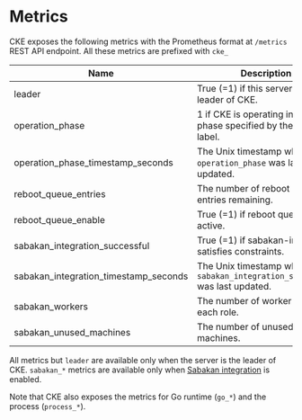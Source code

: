 Metrics
=======

CKE exposes the following metrics with the Prometheus format at `/metrics` REST API endpoint.  All these metrics are prefixed with `cke_`

| Name                                  | Description                                                                | Type  | Labels  |
| ------------------------------------- | -------------------------------------------------------------------------- | ----- | ------- |
| leader                                | True (=1) if this server is the leader of CKE.                             | Gauge |         |
| operation_phase                       | 1 if CKE is operating in the phase specified by the `phase` label.         | Gauge | `phase` |
| operation_phase_timestamp_seconds     | The Unix timestamp when `operation_phase` was last updated.                | Gauge |         |
| reboot_queue_entries                  | The number of reboot queue entries remaining.                              | Gauge |         |
| reboot_queue_enable                   | True (=1) if reboot queue is active.                                       | Gauge |         |
| sabakan_integration_successful        | True (=1) if sabakan-integration satisfies constraints.                    | Gauge |         |
| sabakan_integration_timestamp_seconds | The Unix timestamp when `sabakan_integration_successful` was last updated. | Gauge |         |
| sabakan_workers                       | The number of worker nodes for each role.                                  | Gauge | `role`  |
| sabakan_unused_machines               | The number of unused machines.                                             | Gauge |         |

All metrics but `leader` are available only when the server is the leader of CKE.
`sabakan_*` metrics are available only when [Sabakan integration](sabakan-integration.md) is enabled.

Note that CKE also exposes the metrics for Go runtime (`go_*`) and the process (`process_*`).
